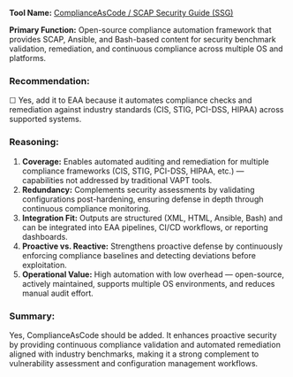**Tool Name:** [ComplianceAsCode / SCAP Security Guide (SSG)](https://github.com/ComplianceAsCode/content)

**Primary Function:** Open-source compliance automation framework that provides SCAP, Ansible, and Bash-based content for security benchmark validation, remediation, and continuous compliance across multiple OS and platforms.

### Recommendation:

☐ Yes, add it to EAA because it automates compliance checks and remediation against industry standards (CIS, STIG, PCI-DSS, HIPAA) across supported systems.

### Reasoning:

1. **Coverage:** Enables automated auditing and remediation for multiple compliance frameworks (CIS, STIG, PCI-DSS, HIPAA, etc.) — capabilities not addressed by traditional VAPT tools.
2. **Redundancy:** Complements security assessments by validating configurations post-hardening, ensuring defense in depth through continuous compliance monitoring.
3. **Integration Fit:** Outputs are structured (XML, HTML, Ansible, Bash) and can be integrated into EAA pipelines, CI/CD workflows, or reporting dashboards.
4. **Proactive vs. Reactive:** Strengthens proactive defense by continuously enforcing compliance baselines and detecting deviations before exploitation.
5. **Operational Value:** High automation with low overhead — open-source, actively maintained, supports multiple OS environments, and reduces manual audit effort.

### Summary:

Yes, ComplianceAsCode should be added. It enhances proactive security by providing continuous compliance validation and automated remediation aligned with industry benchmarks, making it a strong complement to vulnerability assessment and configuration management workflows.
